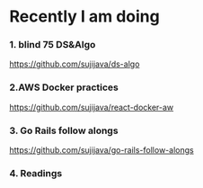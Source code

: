 # Recently I am doing
### 1. blind 75 DS&Algo 
https://github.com/sujijava/ds-algo

### 2.AWS Docker practices 
https://github.com/sujijava/react-docker-aw

### 3. Go Rails follow alongs
https://github.com/sujijava/go-rails-follow-alongs

### 4. Readings
